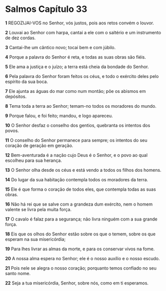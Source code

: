 # Salmos Capítulo 33

**1** 	REGOZIJAI-VOS no Senhor, vós justos, pois aos retos convém o louvor.

**2** 	Louvai ao Senhor com harpa, cantai a ele com o saltério e um instrumento de dez cordas.

**3** 	Cantai-lhe um cântico novo; tocai bem e com júbilo.

**4** 	Porque a palavra do Senhor é reta, e todas as suas obras são fiéis.

**5** 	Ele ama a justiça e o juízo; a terra está cheia da bondade do Senhor.

**6** 	Pela palavra do Senhor foram feitos os céus, e todo o exército deles pelo espírito da sua boca.

**7** 	Ele ajunta as águas do mar como num montão; põe os abismos em depósitos.

**8** 	Tema toda a terra ao Senhor; temam-no todos os moradores do mundo.

**9** 	Porque falou, e foi feito; mandou, e logo apareceu.

**10** 	O Senhor desfaz o conselho dos gentios, quebranta os intentos dos povos.

**11** 	O conselho do Senhor permanece para sempre; os intentos do seu coração de geração em geração.

**12** 	Bem-aventurada é a nação cujo Deus é o Senhor, e o povo ao qual escolheu para sua herança.

**13** 	O Senhor olha desde os céus e está vendo a todos os filhos dos homens.

**14** 	Do lugar da sua habitação contempla todos os moradores da terra.

**15** 	Ele é que forma o coração de todos eles, que contempla todas as suas obras.

**16** 	Não há rei que se salve com a grandeza dum exército, nem o homem valente se livra pela muita força.

**17** 	O cavalo é falaz para a segurança; não livra ninguém com a sua grande força.

**18** 	Eis que os olhos do Senhor estão sobre os que o temem, sobre os que esperam na sua misericórdia;

**19** 	Para lhes livrar as almas da morte, e para os conservar vivos na fome.

**20** 	A nossa alma espera no Senhor; ele é o nosso auxílio e o nosso escudo.

**21** 	Pois nele se alegra o nosso coração; porquanto temos confiado no seu santo nome.

**22** 	Seja a tua misericórdia, Senhor, sobre nós, como em ti esperamos.

